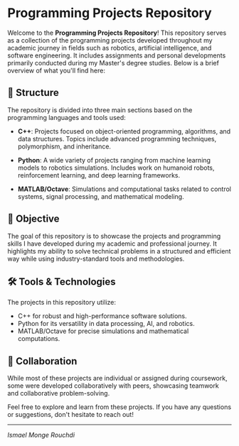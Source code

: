 # Programming Projects Repository

Welcome to the **Programming Projects Repository**! This repository serves as a collection of the programming projects developed throughout my academic journey in fields such as robotics, artificial intelligence, and software engineering. It includes assignments and personal developments primarily conducted during my Master's degree studies. Below is a brief overview of what you'll find here:

## 📂 Structure
The repository is divided into three main sections based on the programming languages and tools used:

- **C++**: Projects focused on object-oriented programming, algorithms, and data structures. Topics include advanced programming techniques, polymorphism, and inheritance.
  
- **Python**: A wide variety of projects ranging from machine learning models to robotics simulations. Includes work on humanoid robots, reinforcement learning, and deep learning frameworks.
  
- **MATLAB/Octave**: Simulations and computational tasks related to control systems, signal processing, and mathematical modeling.

## 🌟 Objective
The goal of this repository is to showcase the projects and programming skills I have developed during my academic and professional journey. It highlights my ability to solve technical problems in a structured and efficient way while using industry-standard tools and methodologies.

## 🛠️ Tools & Technologies
The projects in this repository utilize:
- C++ for robust and high-performance software solutions.
- Python for its versatility in data processing, AI, and robotics.
- MATLAB/Octave for precise simulations and mathematical computations.

## 🤝 Collaboration
While most of these projects are individual or assigned during coursework, some were developed collaboratively with peers, showcasing teamwork and collaborative problem-solving.

Feel free to explore and learn from these projects. If you have any questions or suggestions, don't hesitate to reach out!

---
_Ismael Monge Rouchdi_
